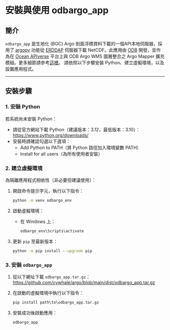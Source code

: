 # 安裝與使用 odbargo_app

## 簡介  
`odbargo_app` 是生地化 (BGC) Argo 剖面浮標資料下載的一個API本地伺服器，採用了 [argopy](https://argopy.readthedocs.io/en/latest/) 功能從 [ERDDAP](https://erddap.ifremer.fr/erddap/index.html) 伺服器下載 NetCDF。此應用由 [ODB](https://www.odb.ntu.edu.tw/) 開發，並作為在 [Ocean APIverse](https://api.odb.ntu.edu.tw/hub/) 平台上與 ODB Argo WMS 圖層整合之 Argo Mapper 擴充模組。更多細節請參考[這裡](https://api.odb.ntu.edu.tw/hub/?help=Argo)。
請依照以下步驟安裝 Python、建立虛擬環境，以及設置應用程式。

---  

## 安裝步驟  

### 1. 安裝 Python  
若系統尚未安裝 Python：  
- 請從官方網站下載 Python（建議版本：3.12，最低版本：3.10）：  
  https://www.python.org/downloads/  
- 安裝時請確認勾選以下選項：  
  - Add Python to PATH（將 Python 路徑加入環境變數 PATH）  
  - Install for all users（為所有使用者安裝）  

### 2. 建立虛擬環境  
為隔離應用程式相依性（非必要但建議使用）：  

1. 開啟命令提示字元，執行以下指令：  
   ```cmd
   python -m venv odbargo_env
   ```  

2. 啟動虛擬環境：  
   - 在 Windows 上：  
     ```cmd
     odbargo_env\Scripts\activate
     ```  

3. 更新 `pip` 至最新版本：  
   ```cmd
   python -m pip install --upgrade pip
   ```  

### 3. 安裝 `odbargo_app`  
1. 從以下網址下載 `odbargo_app.tar.gz`：  
   https://github.com/cywhale/argo/blob/main/dist/odbargo_app.tar.gz  

2. 在啟動的虛擬環境中執行以下指令：  
   ```cmd
   pip install path\to\odbargo_app.tar.gz
   ```  

3. 安裝成功後啟動應用：  
   ```cmd
   odbargo_app
   ```  
